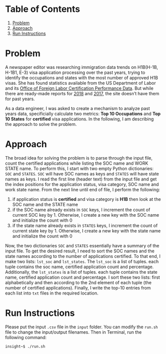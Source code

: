 # Table of Contents
1. [Problem](README.md#problem)
2. [Approach](README.md#approach)
3. [Run Instructions](README.md#run-instructions)

# Problem

A newspaper editor was researching immigration data trends on H1B(H-1B, H-1B1, E-3) visa application processing over the past years, trying to identify the occupations and states with the most number of approved H1B visas. She has found statistics available from the US Department of Labor and its [Office of Foreign Labor Certification Performance Data](https://www.foreignlaborcert.doleta.gov/performancedata.cfm#dis). But while there are ready-made reports for [2018](https://www.foreignlaborcert.doleta.gov/pdf/PerformanceData/2018/H-1B_Selected_Statistics_FY2018_Q4.pdf) and [2017](https://www.foreignlaborcert.doleta.gov/pdf/PerformanceData/2017/H-1B_Selected_Statistics_FY2017.pdf), the site doesn’t have them for past years. 

As a data engineer, I was asked to create a mechanism to analyze past years data, specificially calculate two metrics: **Top 10 Occupations** and **Top 10 States** for **certified** visa applications. In the following, I am describing the approach to solve the problem.

# Approach

The broad idea for solving the problem is to parse through the input file, count the certified applications while listing the SOC name and WORK STATE name. To perform this, I start with two empty Python dictionaries: `SOC` and `STATES`. `SOC` will have SOC names as keys and `STATES` will have state names as keys. I read the first line (header text) from the input file and get the index positions for the application status, visa category, SOC name and work state name. From the next line until end of file, I perform the following:

1. if application status is **certified** and visa category is **H1B** then look at the SOC name and the STATE name
2. if the SOC name already exists in `SOC` keys, I increment the count of current SOC key by 1. Otherwise, I create a new key with the SOC name and initialize the count with 0
3. if the state name already exists in `STATES` keys, I increment the count of current state key by 1. Otherwise, I create a new key with the state name and initialize the count with 0

Now, the two dictionaries `SOC` and `STATES` essentially have a summary of the input file. To get the desired result, I need to sort the SOC names and the state names according to the number of applications certified. To that end, I make two lists: `lst_soc` and `lst_states`.  The `lst_soc` is a list of tuples. each tuple contains the soc name, certified application count and percentage. Additionally, the `lst_states` is a list of tuples. each tuple contains the state name, certified application count and percentage. I sort these two lists: first alphabetically and then according to the 2nd element of each tuple (the number of certified applications). Finally, I write the top-10 entries from each list into `txt` files in the required location.

# Run Instructions

Please put the input `.csv` file in the `input` folder. You can modify the `run.sh` file to change the input/output filenames. Then in Terminal, run the following command: 

```
insight~$ ./run.sh
```
